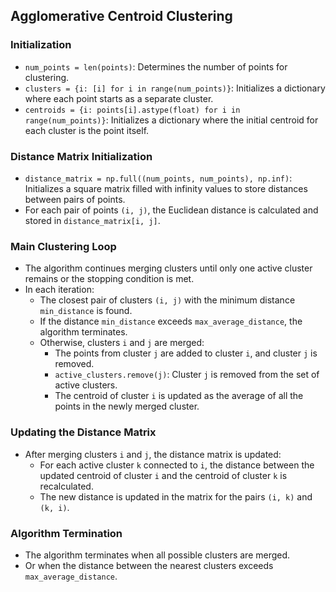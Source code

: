## Agglomerative Centroid Clustering

### Initialization

- `num_points = len(points)`: Determines the number of points for clustering.
- `clusters = {i: [i] for i in range(num_points)}`: Initializes a dictionary where each point starts as a separate cluster.
- `centroids = {i: points[i].astype(float) for i in range(num_points)}`: Initializes a dictionary where the initial centroid for each cluster is the point itself.

### Distance Matrix Initialization

- `distance_matrix = np.full((num_points, num_points), np.inf)`: Initializes a square matrix filled with infinity values to store distances between pairs of points.
- For each pair of points `(i, j)`, the Euclidean distance is calculated and stored in `distance_matrix[i, j]`.

### Main Clustering Loop

- The algorithm continues merging clusters until only one active cluster remains or the stopping condition is met.
- In each iteration:
  - The closest pair of clusters `(i, j)` with the minimum distance `min_distance` is found.
  - If the distance `min_distance` exceeds `max_average_distance`, the algorithm terminates.
  - Otherwise, clusters `i` and `j` are merged:
    - The points from cluster `j` are added to cluster `i`, and cluster `j` is removed.
    - `active_clusters.remove(j)`: Cluster `j` is removed from the set of active clusters.
    - The centroid of cluster `i` is updated as the average of all the points in the newly merged cluster.

### Updating the Distance Matrix

- After merging clusters `i` and `j`, the distance matrix is updated:
  - For each active cluster `k` connected to `i`, the distance between the updated centroid of cluster `i` and the centroid of cluster `k` is recalculated.
  - The new distance is updated in the matrix for the pairs `(i, k)` and `(k, i)`.

### Algorithm Termination

- The algorithm terminates when all possible clusters are merged.
- Or when the distance between the nearest clusters exceeds `max_average_distance`.
